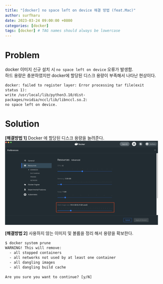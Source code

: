 ```yaml
---
title: "[docker] no space left on device 해결 방법 (feat.Mac)" 
author: surfharu
date: 2023-03-24 09:00:00 +0800
categories: [docker]
tags: [docker] # TAG names should always be lowercase
---
```


# Problem
docker 이미지 신규 설치 시 `no space left on device` 오류가 발생함.  
하드 용량은 충분하였지만 docker에 할당된 디스크 용량이 부족해서 나타난 현상이다.

```console
docker: failed to register layer: Error processing tar file(exit status 1):
write /usr/local/lib/python3.10/dist-packages/nvidia/nccl/lib/libnccl.so.2: 
no space left on device.
```

# Solution
**[해결방법 1]**  Docker 에 할당된 디스크 용량을 늘려준다.  
![](/assets/images/docker-6-1.png)

**[해결방법 2]** 사용하지 않는 이미지 및 볼륨을 정리 해서 용량을 확보한다.
```console
$ docker system prune
WARNING! This will remove:
  - all stopped containers
  - all networks not used by at least one container
  - all dangling images
  - all dangling build cache

Are you sure you want to continue? [y/N] 
```
